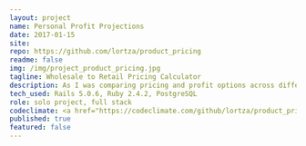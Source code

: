 ```yaml
---
layout: project
name: Personal Profit Projections
date: 2017-01-15
site:
repo: https://github.com/lortza/product_pricing
readme: false
img: /img/project_product_pricing.jpg
tagline: Wholesale to Retail Pricing Calculator
description: As I was comparing pricing and profit options across different manufacturing partners for a physical product I make and sell, I outgrew my spreadsheet pretty quickly. I built this app to reduce redundancy of spreadsheet cells and to offer more complex calculations for multiple options -- with all results available on one page. It's bare bones on the front end, as I put all of my attention into getting some calculations out quickly and accurately.
tech_used: Rails 5.0.6, Ruby 2.4.2, PostgreSQL
role: solo project, full stack
codeclimate: <a href="https://codeclimate.com/github/lortza/product_pricing/maintainability"><img src="https://api.codeclimate.com/v1/badges/ab588baa024de343777e/maintainability" /></a>
published: true
featured: false
---
```

